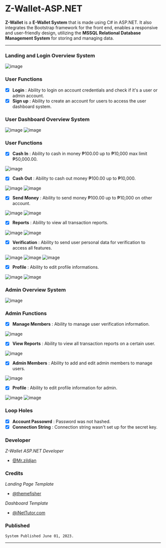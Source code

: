 # Z-Wallet-ASP.NET

**Z-Wallet** is a **E-Wallet System** that is made using C# in ASP.NET. It also integrates the Bootstrap framework for the front end, 
enables a responsive and user-friendly design, utilizing the **MSSQL Relational Database Management System** for storing and managing data.

---

### Landing and Login Overview System

![image](https://github.com/mrzildjan/ASP.NET-Z-Wallet/assets/127743545/3f8a7864-6058-4afa-bef3-302a52374f10)

### User Functions
- [x] **Login** : Ability to login on account credentials and check if it's a user or admin account.
- [x] **Sign up** : Ability to create an account for users to access the user dashboard system.

### User Dashboard Overview System

![image](https://github.com/mrzildjan/ASP.NET-Z-Wallet/assets/127743545/54e4a8d9-b96e-4023-8c52-1640be578255)
![image](https://github.com/mrzildjan/ASP.NET-Z-Wallet/assets/127743545/e6d1ebf4-d46b-4c2f-b3bb-5b045c7f7139)


### User Functions
- [x] **Cash In** : Ability to cash in money ₱100.00 up to ₱10,000 max limit ₱50,000.00.

![image](https://github.com/mrzildjan/ASP.NET-Z-Wallet/assets/127743545/e4cbfd56-698b-420e-b395-31eb1e707cf7)

- [x] **Cash Out** : Ability to cash out money ₱100.00 up to ₱10,000.

![image](https://github.com/mrzildjan/ASP.NET-Z-Wallet/assets/127743545/41c3702d-e50c-46a3-9dbf-fbb655cb1bff)
![image](https://github.com/mrzildjan/ASP.NET-Z-Wallet/assets/127743545/abad4e33-4f38-4728-8c10-dca8de1e3348)


- [x] **Send Money** : Ability to send money ₱100.00 up to ₱10,000 on other account.

![image](https://github.com/mrzildjan/ASP.NET-Z-Wallet/assets/127743545/4b01911f-4298-4c18-bd1b-f56fb584e8a8)
![image](https://github.com/mrzildjan/ASP.NET-Z-Wallet/assets/127743545/8986b5f3-3f11-4bda-afb1-239bfdd9f3af)

      
- [x] **Reports** : Ability to view all transaction reports.

![image](https://github.com/mrzildjan/ASP.NET-Z-Wallet/assets/127743545/ef9a6ed7-103a-4fdd-99fc-12875723725b)
![image](https://github.com/mrzildjan/ASP.NET-Z-Wallet/assets/127743545/a02cc0f5-d5de-4e66-8d58-017073441c2f)


- [x] **Verification** : Ability to send user personal data for verification to access all features.

![image](https://github.com/mrzildjan/ASP.NET-Z-Wallet/assets/127743545/613810e2-6645-4e2e-936a-0cf7927710f9)
![image](https://github.com/mrzildjan/ASP.NET-Z-Wallet/assets/127743545/b9d2935a-f3f9-4a15-9976-f6227d5517c2)
![image](https://github.com/mrzildjan/ASP.NET-Z-Wallet/assets/127743545/35dcd255-453b-4b5f-9ba8-201a09adc673)


- [x] **Profile** : Ability to edit profile informations.

![image](https://github.com/mrzildjan/ASP.NET-Z-Wallet/assets/127743545/706a1c30-6a44-4f7b-aa10-f1ff5bbfdc53)
![image](https://github.com/mrzildjan/ASP.NET-Z-Wallet/assets/127743545/e8f36001-b442-4ae1-a277-951468c5fd4d)



### Admin Overview System
![image](https://github.com/mrzildjan/ASP.NET-Z-Wallet/assets/127743545/20ede962-ef0b-415b-9c03-7d0b65ab5c85)

### Admin Functions
- [x] **Manage Members** : Ability to manage user verification information.

![image](https://github.com/mrzildjan/ASP.NET-Z-Wallet/assets/127743545/ba6a4250-9d61-476c-ba7e-b847597b20dc)

- [x] **View Reports** : Ability to view all transaction reports on a certain user.

![image](https://github.com/mrzildjan/ASP.NET-Z-Wallet/assets/127743545/63c1915a-caaf-4fa6-804d-6a5bcb026fbe)

- [x] **Admin Members** : Ability to add and edit admin members to manage users.

![image](https://github.com/mrzildjan/ASP.NET-Z-Wallet/assets/127743545/ab792e86-0f5d-42aa-ae8e-ca25bfd355ec)

- [x] **Profile** : Ability to edit profile information for admin.

![image](https://github.com/mrzildjan/ASP.NET-Z-Wallet/assets/127743545/9d939131-b31a-40be-ba11-75d920b2cddb)
![image](https://github.com/mrzildjan/ASP.NET-Z-Wallet/assets/127743545/47e7eabb-11a4-438f-ac20-a3f37defc5ef)

### Loop Holes
- [x] **Account Passowrd** : Password was not hashed.
- [x] **Connection String** : Connection string wasn't set up for the secret key.
                            
### Developer
*Z-Wallet ASP.NET Developer*
- [@Mr.zildjan](https://github.com/mrzildjan)

### Credits
*Landing Page Template*
- [@themefisher](https://github.com/themefisher/wallet-bootstrap)
  
*Dashboard Template*
- [@iNetTutor.com](https://www.inettutor.com/mysql/digital-wallet-solution-database-design)
  
### Published
```
System Published June 01, 2023.
```

---

